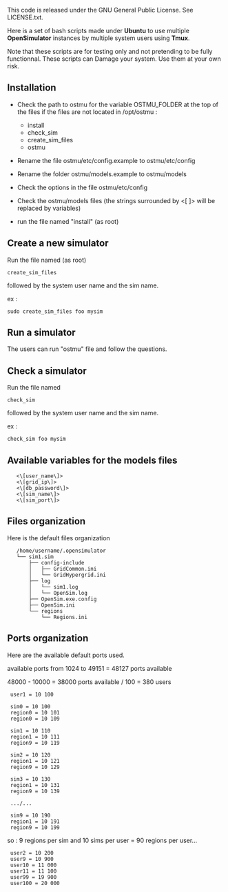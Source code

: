 This code is released under the GNU General Public License. See LICENSE.txt.

Here is a set of bash scripts made under **Ubuntu** to use multiple **OpenSimulator** instances by multiple system users using **Tmux**.

Note that these scripts are for testing only and not pretending to be fully functionnal.
These scripts can Damage your system. Use them at your own risk.

Installation
------------

  - Check the path to ostmu for the variable OSTMU_FOLDER at the top of the files if the files are not located in /opt/ostmu :
    - install
    - check_sim
    - create_sim_files
    - ostmu

  - Rename the file ostmu/etc/config.example to ostmu/etc/config

  - Rename the folder ostmu/models.example to ostmu/models

  - Check the options in the file ostmu/etc/config

  - Check the ostmu/models files (the strings surrounded by <[ ]> will be replaced by variables)
   
  - run the file named "install" (as root)

Create a new simulator
----------------------

Run the file named (as root)

    create_sim_files

followed by the system user name and the sim name.

ex :

    sudo create_sim_files foo mysim

Run a simulator
---------------

The users can run "ostmu" file and follow the questions.

Check a simulator
-----------------

Run the file named

    check_sim

followed by the system user name and the sim name.

ex :

    check_sim foo mysim

Available variables for the models files
----------------------------------------
       <\[user_name\]>
       <\[grid_ip\]>
       <\[db_password\]>
       <\[sim_name\]>
       <\[sim_port\]>

Files organization
------------------

Here is the default files organization

       /home/username/.opensimulator
       └── sim1.sim
           ├── config-include
           │   ├── GridCommon.ini
           │   └── GridHypergrid.ini
           ├── log
           │   └── sim1.log
           │   └── OpenSim.log
           ├── OpenSim.exe.config
           ├── OpenSim.ini
           └── regions
               └── Regions.ini

Ports organization
------------------

Here are the available default ports used.

 available ports from 1024 to 49151 = 48127 ports available

 48000 - 10000 = 38000 ports available / 100 = 380 users
 

     user1 = 10 100
     
     sim0 = 10 100
     region0 = 10 101
     region0 = 10 109
     
     sim1 = 10 110
     region1 = 10 111
     region9 = 10 119
     
     sim2 = 10 120
     region1 = 10 121
     region9 = 10 129
     
     sim3 = 10 130
     region1 = 10 131
     region9 = 10 139
     
     .../...
     
     sim9 = 10 190
     region1 = 10 191
     region9 = 10 199
so : 9 regions per sim and 10 sims per user = 90 regions per user...
     
     user2 = 10 200
     user9 = 10 900
     user10 = 11 000
     user11 = 11 100
     user99 = 19 900
     user100 = 20 000

